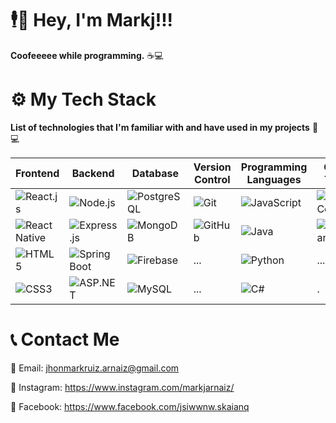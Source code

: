 # 🕴️💼 Hey, I'm Markj!!!

**Coofeeeee while programming.** ☕💻

# ⚙️ My Tech Stack

**List of technologies that I'm familiar with and have used in my projects** 🚀💻

| **Frontend** | **Backend** | **Database** | **Version Control** | **Programming Languages** | **Other Tools** |
| ------------ | ----------- | ------------ | --------------------- | ------------------------ | ---------------- |
| ![React.js](https://img.shields.io/badge/Frontend-React.js-61DAFB?style=flat&logo=react&logoColor=white) | ![Node.js](https://img.shields.io/badge/Backend-Node.js-339933?style=flat&logo=node.js&logoColor=white) | ![PostgreSQL](https://img.shields.io/badge/Database-PostgreSQL-336791?style=flat&logo=postgresql&logoColor=white) | ![Git](https://img.shields.io/badge/VCS-Git-F05032?style=flat&logo=git&logoColor=white) | ![JavaScript](https://img.shields.io/badge/Programming-JavaScript-F7DF1E?style=flat&logo=javascript&logoColor=white) | ![VS Code](https://img.shields.io/badge/Tool-VS_Code-007ACC?style=flat&logo=visual-studio-code&logoColor=white) |
| ![React Native](https://img.shields.io/badge/Frontend-React_Native-61DAFB?style=flat&logo=react&logoColor=white) | ![Express.js](https://img.shields.io/badge/Backend-Express.js-000000?style=flat&logo=express&logoColor=white) | ![MongoDB](https://img.shields.io/badge/Database-MongoDB-47A248?style=flat&logo=mongodb&logoColor=white)  | ![GitHub](https://img.shields.io/badge/VCS-GitHub-181717?style=flat&logo=github&logoColor=white) | ![Java](https://img.shields.io/badge/Programming-Java-007396?style=flat&logo=java&logoColor=white) | ![Postman](https://img.shields.io/badge/Tool-Postman-FF6C37?style=flat&logo=postman&logoColor=white) |
| ![HTML5](https://img.shields.io/badge/Frontend-HTML5-E34F26?style=flat&logo=html5&logoColor=white) | ![Spring Boot](https://img.shields.io/badge/Backend-Spring_Boot-6DB33F?style=flat&logo=spring&logoColor=white) | ![Firebase](https://img.shields.io/badge/Database-Firebase-FFCA28?style=flat&logo=firebase&logoColor=white) | ... | ![Python](https://img.shields.io/badge/Programming-Python-3776AB?style=flat&logo=python&logoColor=white) | ... |
| ![CSS3](https://img.shields.io/badge/Frontend-CSS3-1572B6?style=flat&logo=css3&logoColor=white) | ![ASP.NET](https://img.shields.io/badge/Backend-ASP.NET-512BD4?style=flat&logo=.net&logoColor=white) | ![MySQL](https://img.shields.io/badge/Database-MySQL-4479A1?style=flat&logo=mysql&logoColor=white) | ... | ![C#](https://img.shields.io/badge/Programming-C%23-239120?style=flat&logo=c-sharp&logoColor=white) | . |

# 📞 Contact Me

📧 Email: jhonmarkruiz.arnaiz@gmail.com

📱 Instagram: https://www.instagram.com/markjarnaiz/

📘 Facebook: https://www.facebook.com/jsiwwnw.skaianq

